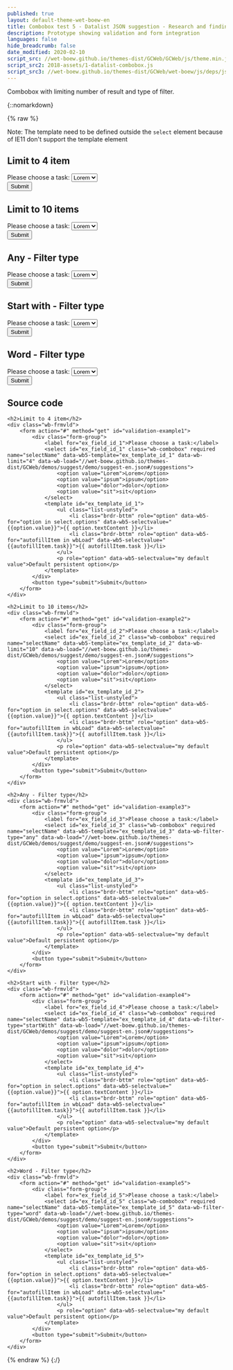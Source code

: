 ```yaml
---
published: true
layout: default-theme-wet-boew-en
title: Combobox test 5 - Datalist JSON suggestion - Research and finding
description: Prototype showing validation and form integration
languages: false
hide_breadcrumb: false
date_modified: 2020-02-10
script_src: //wet-boew.github.io/themes-dist/GCWeb/GCWeb/js/theme.min.js
script_src2: 2018-assets/1-datalist-combobox.js
script_src3: //wet-boew.github.io/themes-dist/GCWeb/wet-boew/js/deps/jsonpointer.js
---
```


Combobox with limiting number of result and type of filter.

{::nomarkdown}

{% raw %}

<div class="wb-prettify all-pre linenums"></div>

<style>

/* Overlay default style */
[role=listbox] {
	min-width: 230px;
	background: white;
	border: 1px solid #ccc;
	list-style: none;
	margin: 0;
	padding: 0;
	position: absolute;
	top: 1.7em;
	z-index: 9999;
	/* Note about z-index

	Ideally it should be set to 1, but the <footer id="wb-info"> has a z-index set to 5,
	 */
}

/* Active state style */
[role=option][aria-selected=true] {
	background: rgb(139, 189, 225);
}
[role=option]:hover {
	cursor: default;
}

/* Have the input and the overlay together */
.combobox-wrapper {
    display: inline-block;
    position: relative;
}

</style>

<p>Note: The template need to be defined outside the <code>select</code> element because of IE11 don't support the template element</p>

<h2>Limit to 4 item</h2>
<div class="wb-frmvld">
	<form action="#" method="get" id="validation-example1">
		<div class="form-group">
			<label for="ex_field_id_1">Please choose a task:</label>
			<select id="ex_field_id_1" class="wb-combobox" required name="selectName" data-wb5-template="ex_template_id_1" data-wb-limit="4" data-wb-load="//wet-boew.github.io/themes-dist/GCWeb/demos/suggest/demo/suggest-en.json#/suggestions">
				<option value="Lorem">Lorem</option>
				<option value="ipsum">ipsum</option>
				<option value="dolor">dolor</option>
				<option value="sit">sit</option>
			</select>
			<template id="ex_template_id_1">
				<ul class="list-unstyled">
					<li class="brdr-bttm" role="option" data-wb5-for="option in select.options" data-wb5-selectvalue="{{option.value}}">{{ option.textContent }}</li>
					<li class="brdr-bttm" role="option" data-wb5-for="autofillItem in wbLoad" data-wb5-selectvalue="{{autofillItem.task}}">{{ autofillItem.task }}</li>
				</ul>
				<p role="option" data-wb5-selectvalue="my default value">Default persistent option</p>
			</template>
		</div>
		<button type="submit">Submit</button>
	</form>
</div>

<h2>Limit to 10 items</h2>
<div class="wb-frmvld">
	<form action="#" method="get" id="validation-example2">
		<div class="form-group">
			<label for="ex_field_id_2">Please choose a task:</label>
			<select id="ex_field_id_2" class="wb-combobox" required name="selectName" data-wb5-template="ex_template_id_2" data-wb-limit="10" data-wb-load="//wet-boew.github.io/themes-dist/GCWeb/demos/suggest/demo/suggest-en.json#/suggestions">
				<option value="Lorem">Lorem</option>
				<option value="ipsum">ipsum</option>
				<option value="dolor">dolor</option>
				<option value="sit">sit</option>
			</select>
			<template id="ex_template_id_2">
				<ul class="list-unstyled">
					<li class="brdr-bttm" role="option" data-wb5-for="option in select.options" data-wb5-selectvalue="{{option.value}}">{{ option.textContent }}</li>
					<li class="brdr-bttm" role="option" data-wb5-for="autofillItem in wbLoad" data-wb5-selectvalue="{{autofillItem.task}}">{{ autofillItem.task }}</li>
				</ul>
				<p role="option" data-wb5-selectvalue="my default value">Default persistent option</p>
			</template>
		</div>
		<button type="submit">Submit</button>
	</form>
</div>

<h2>Any - Filter type</h2>
<div class="wb-frmvld">
	<form action="#" method="get" id="validation-example3">
		<div class="form-group">
			<label for="ex_field_id_3">Please choose a task:</label>
			<select id="ex_field_id_3" class="wb-combobox" required name="selectName" data-wb5-template="ex_template_id_3" data-wb-filter-type="any" data-wb-load="//wet-boew.github.io/themes-dist/GCWeb/demos/suggest/demo/suggest-en.json#/suggestions">
				<option value="Lorem">Lorem</option>
				<option value="ipsum">ipsum</option>
				<option value="dolor">dolor</option>
				<option value="sit">sit</option>
			</select>
			<template id="ex_template_id_3">
				<ul class="list-unstyled">
					<li class="brdr-bttm" role="option" data-wb5-for="option in select.options" data-wb5-selectvalue="{{option.value}}">{{ option.textContent }}</li>
					<li class="brdr-bttm" role="option" data-wb5-for="autofillItem in wbLoad" data-wb5-selectvalue="{{autofillItem.task}}">{{ autofillItem.task }}</li>
				</ul>
				<p role="option" data-wb5-selectvalue="my default value">Default persistent option</p>
			</template>
		</div>
		<button type="submit">Submit</button>
	</form>
</div>

<h2>Start with - Filter type</h2>
<div class="wb-frmvld">
	<form action="#" method="get" id="validation-example4">
		<div class="form-group">
			<label for="ex_field_id_4">Please choose a task:</label>
			<select id="ex_field_id_4" class="wb-combobox" required name="selectName" data-wb5-template="ex_template_id_4" data-wb-filter-type="startWith" data-wb-load="//wet-boew.github.io/themes-dist/GCWeb/demos/suggest/demo/suggest-en.json#/suggestions">
				<option value="Lorem">Lorem</option>
				<option value="ipsum">ipsum</option>
				<option value="dolor">dolor</option>
				<option value="sit">sit</option>
			</select>
			<template id="ex_template_id_4">
				<ul class="list-unstyled">
					<li class="brdr-bttm" role="option" data-wb5-for="option in select.options" data-wb5-selectvalue="{{option.value}}">{{ option.textContent }}</li>
					<li class="brdr-bttm" role="option" data-wb5-for="autofillItem in wbLoad" data-wb5-selectvalue="{{autofillItem.task}}">{{ autofillItem.task }}</li>
				</ul>
				<p role="option" data-wb5-selectvalue="my default value">Default persistent option</p>
			</template>
		</div>
		<button type="submit">Submit</button>
	</form>
</div>

<h2>Word - Filter type</h2>
<div class="wb-frmvld">
	<form action="#" method="get" id="validation-example5">
		<div class="form-group">
			<label for="ex_field_id_5">Please choose a task:</label>
			<select id="ex_field_id_5" class="wb-combobox" required name="selectName" data-wb5-template="ex_template_id_5" data-wb-filter-type="word" data-wb-load="//wet-boew.github.io/themes-dist/GCWeb/demos/suggest/demo/suggest-en.json#/suggestions">
				<option value="Lorem">Lorem</option>
				<option value="ipsum">ipsum</option>
				<option value="dolor">dolor</option>
				<option value="sit">sit</option>
			</select>
			<template id="ex_template_id_5">
				<ul class="list-unstyled">
					<li class="brdr-bttm" role="option" data-wb5-for="option in select.options" data-wb5-selectvalue="{{option.value}}">{{ option.textContent }}</li>
					<li class="brdr-bttm" role="option" data-wb5-for="autofillItem in wbLoad" data-wb5-selectvalue="{{autofillItem.task}}">{{ autofillItem.task }}</li>
				</ul>
				<p role="option" data-wb5-selectvalue="my default value">Default persistent option</p>
			</template>
		</div>
		<button type="submit">Submit</button>
	</form>
</div>

<h2>Source code</h2>

<pre><code>&lt;h2&gt;Limit to 4 item&lt;/h2&gt;
&lt;div class="wb-frmvld"&gt;
	&lt;form action="#" method="get" id="validation-example1"&gt;
		&lt;div class="form-group"&gt;
			&lt;label for="ex_field_id_1"&gt;Please choose a task:&lt;/label&gt;
			&lt;select id="ex_field_id_1" class="wb-combobox" required name="selectName" data-wb5-template="ex_template_id_1" data-wb-limit="4" data-wb-load="//wet-boew.github.io/themes-dist/GCWeb/demos/suggest/demo/suggest-en.json#/suggestions"&gt;
				&lt;option value="Lorem"&gt;Lorem&lt;/option&gt;
				&lt;option value="ipsum"&gt;ipsum&lt;/option&gt;
				&lt;option value="dolor"&gt;dolor&lt;/option&gt;
				&lt;option value="sit"&gt;sit&lt;/option&gt;
			&lt;/select&gt;
			&lt;template id="ex_template_id_1"&gt;
				&lt;ul class="list-unstyled"&gt;
					&lt;li class="brdr-bttm" role="option" data-wb5-for="option in select.options" data-wb5-selectvalue="{{option.value}}"&gt;{{ option.textContent }}&lt;/li&gt;
					&lt;li class="brdr-bttm" role="option" data-wb5-for="autofillItem in wbLoad" data-wb5-selectvalue="{{autofillItem.task}}"&gt;{{ autofillItem.task }}&lt;/li&gt;
				&lt;/ul&gt;
				&lt;p role="option" data-wb5-selectvalue="my default value"&gt;Default persistent option&lt;/p&gt;
			&lt;/template&gt;
		&lt;/div&gt;
		&lt;button type="submit"&gt;Submit&lt;/button&gt;
	&lt;/form&gt;
&lt;/div&gt;

&lt;h2&gt;Limit to 10 items&lt;/h2&gt;
&lt;div class="wb-frmvld"&gt;
	&lt;form action="#" method="get" id="validation-example2"&gt;
		&lt;div class="form-group"&gt;
			&lt;label for="ex_field_id_2"&gt;Please choose a task:&lt;/label&gt;
			&lt;select id="ex_field_id_2" class="wb-combobox" required name="selectName" data-wb5-template="ex_template_id_2" data-wb-limit="10" data-wb-load="//wet-boew.github.io/themes-dist/GCWeb/demos/suggest/demo/suggest-en.json#/suggestions"&gt;
				&lt;option value="Lorem"&gt;Lorem&lt;/option&gt;
				&lt;option value="ipsum"&gt;ipsum&lt;/option&gt;
				&lt;option value="dolor"&gt;dolor&lt;/option&gt;
				&lt;option value="sit"&gt;sit&lt;/option&gt;
			&lt;/select&gt;
			&lt;template id="ex_template_id_2"&gt;
				&lt;ul class="list-unstyled"&gt;
					&lt;li class="brdr-bttm" role="option" data-wb5-for="option in select.options" data-wb5-selectvalue="{{option.value}}"&gt;{{ option.textContent }}&lt;/li&gt;
					&lt;li class="brdr-bttm" role="option" data-wb5-for="autofillItem in wbLoad" data-wb5-selectvalue="{{autofillItem.task}}"&gt;{{ autofillItem.task }}&lt;/li&gt;
				&lt;/ul&gt;
				&lt;p role="option" data-wb5-selectvalue="my default value"&gt;Default persistent option&lt;/p&gt;
			&lt;/template&gt;
		&lt;/div&gt;
		&lt;button type="submit"&gt;Submit&lt;/button&gt;
	&lt;/form&gt;
&lt;/div&gt;

&lt;h2&gt;Any - Filter type&lt;/h2&gt;
&lt;div class="wb-frmvld"&gt;
	&lt;form action="#" method="get" id="validation-example3"&gt;
		&lt;div class="form-group"&gt;
			&lt;label for="ex_field_id_3"&gt;Please choose a task:&lt;/label&gt;
			&lt;select id="ex_field_id_3" class="wb-combobox" required name="selectName" data-wb5-template="ex_template_id_3" data-wb-filter-type="any" data-wb-load="//wet-boew.github.io/themes-dist/GCWeb/demos/suggest/demo/suggest-en.json#/suggestions"&gt;
				&lt;option value="Lorem"&gt;Lorem&lt;/option&gt;
				&lt;option value="ipsum"&gt;ipsum&lt;/option&gt;
				&lt;option value="dolor"&gt;dolor&lt;/option&gt;
				&lt;option value="sit"&gt;sit&lt;/option&gt;
			&lt;/select&gt;
			&lt;template id="ex_template_id_3"&gt;
				&lt;ul class="list-unstyled"&gt;
					&lt;li class="brdr-bttm" role="option" data-wb5-for="option in select.options" data-wb5-selectvalue="{{option.value}}"&gt;{{ option.textContent }}&lt;/li&gt;
					&lt;li class="brdr-bttm" role="option" data-wb5-for="autofillItem in wbLoad" data-wb5-selectvalue="{{autofillItem.task}}"&gt;{{ autofillItem.task }}&lt;/li&gt;
				&lt;/ul&gt;
				&lt;p role="option" data-wb5-selectvalue="my default value"&gt;Default persistent option&lt;/p&gt;
			&lt;/template&gt;
		&lt;/div&gt;
		&lt;button type="submit"&gt;Submit&lt;/button&gt;
	&lt;/form&gt;
&lt;/div&gt;

&lt;h2&gt;Start with - Filter type&lt;/h2&gt;
&lt;div class="wb-frmvld"&gt;
	&lt;form action="#" method="get" id="validation-example4"&gt;
		&lt;div class="form-group"&gt;
			&lt;label for="ex_field_id_4"&gt;Please choose a task:&lt;/label&gt;
			&lt;select id="ex_field_id_4" class="wb-combobox" required name="selectName" data-wb5-template="ex_template_id_4" data-wb-filter-type="startWith" data-wb-load="//wet-boew.github.io/themes-dist/GCWeb/demos/suggest/demo/suggest-en.json#/suggestions"&gt;
				&lt;option value="Lorem"&gt;Lorem&lt;/option&gt;
				&lt;option value="ipsum"&gt;ipsum&lt;/option&gt;
				&lt;option value="dolor"&gt;dolor&lt;/option&gt;
				&lt;option value="sit"&gt;sit&lt;/option&gt;
			&lt;/select&gt;
			&lt;template id="ex_template_id_4"&gt;
				&lt;ul class="list-unstyled"&gt;
					&lt;li class="brdr-bttm" role="option" data-wb5-for="option in select.options" data-wb5-selectvalue="{{option.value}}"&gt;{{ option.textContent }}&lt;/li&gt;
					&lt;li class="brdr-bttm" role="option" data-wb5-for="autofillItem in wbLoad" data-wb5-selectvalue="{{autofillItem.task}}"&gt;{{ autofillItem.task }}&lt;/li&gt;
				&lt;/ul&gt;
				&lt;p role="option" data-wb5-selectvalue="my default value"&gt;Default persistent option&lt;/p&gt;
			&lt;/template&gt;
		&lt;/div&gt;
		&lt;button type="submit"&gt;Submit&lt;/button&gt;
	&lt;/form&gt;
&lt;/div&gt;

&lt;h2&gt;Word - Filter type&lt;/h2&gt;
&lt;div class="wb-frmvld"&gt;
	&lt;form action="#" method="get" id="validation-example5"&gt;
		&lt;div class="form-group"&gt;
			&lt;label for="ex_field_id_5"&gt;Please choose a task:&lt;/label&gt;
			&lt;select id="ex_field_id_5" class="wb-combobox" required name="selectName" data-wb5-template="ex_template_id_5" data-wb-filter-type="word" data-wb-load="//wet-boew.github.io/themes-dist/GCWeb/demos/suggest/demo/suggest-en.json#/suggestions"&gt;
				&lt;option value="Lorem"&gt;Lorem&lt;/option&gt;
				&lt;option value="ipsum"&gt;ipsum&lt;/option&gt;
				&lt;option value="dolor"&gt;dolor&lt;/option&gt;
				&lt;option value="sit"&gt;sit&lt;/option&gt;
			&lt;/select&gt;
			&lt;template id="ex_template_id_5"&gt;
				&lt;ul class="list-unstyled"&gt;
					&lt;li class="brdr-bttm" role="option" data-wb5-for="option in select.options" data-wb5-selectvalue="{{option.value}}"&gt;{{ option.textContent }}&lt;/li&gt;
					&lt;li class="brdr-bttm" role="option" data-wb5-for="autofillItem in wbLoad" data-wb5-selectvalue="{{autofillItem.task}}"&gt;{{ autofillItem.task }}&lt;/li&gt;
				&lt;/ul&gt;
				&lt;p role="option" data-wb5-selectvalue="my default value"&gt;Default persistent option&lt;/p&gt;
			&lt;/template&gt;
		&lt;/div&gt;
		&lt;button type="submit"&gt;Submit&lt;/button&gt;
	&lt;/form&gt;
&lt;/div&gt;</code></pre>

{% endraw %}
{:/}

